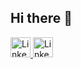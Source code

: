 ## Hi there 👋


<a href="https://www.linkedin.com/in/your-profile" target="_blank">
    <img src="https://upload.wikimedia.org/wikipedia/commons/c/ca/LinkedIn_logo_initials.png" alt="LinkedIn Profile" width="32" height="32">
</a>

<a href="https://www.linkedin.com/in/your-profile" target="_blank">
    <img src="https://cdnjs.cloudflare.com/ajax/libs/font-awesome/6.4.0/svgs/brands/linkedin.svg" alt="LinkedIn" style="width:32px;height:32px;">
</a>

<!--
**mst-zannathi-khatun/mst-zannathi-khatun** is a ✨ _special_ ✨ repository because its `README.md` (this file) appears on your GitHub profile.

Here are some ideas to get you started:

- 🔭 I’m currently working on ...
- 🌱 I’m currently learning ...
- 👯 I’m looking to collaborate on ...
- 🤔 I’m looking for help with ...
- 💬 Ask me about ...
- 📫 How to reach me: ...
- 😄 Pronouns: ...
- ⚡ Fun fact: ...
-->
